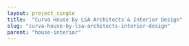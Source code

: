 ```yaml
---
layout: project_single
title:  "Curva House by LSA Architects & Interior Design"
slug: "curva-house-by-lsa-architects-interior-design"
parent: "house-interior"
---
```

 